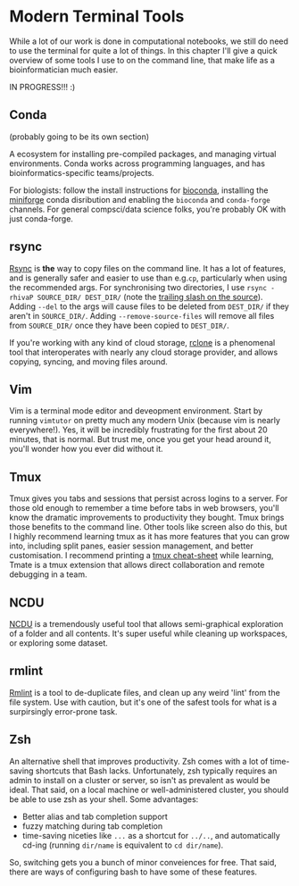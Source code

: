 # Modern Terminal Tools


While a lot of our work is done in computational notebooks, we still do need to use the terminal for quite a lot of things. In this chapter I'll give a quick overview of some tools I use to on the command line, that make life as a bioinformatician much easier.

IN PROGRESS!!! :)

## Conda

(probably going to be its own section)

A ecosystem for installing pre-compiled packages, and managing virtual environments. Conda works across programming languages, and has bioinformatics-specific teams/projects.

For biologists: follow the install instructions for [bioconda](https://bioconda.github.io/), installing the [miniforge](https://github.com/conda-forge/miniforge) conda disribution and enabling the `bioconda` and `conda-forge` channels. For general compsci/data science folks, you're probably OK with just conda-forge.

## rsync

[Rsync](https://wiki.archlinux.org/title/rsync) is **the** way to copy files on the command line. It has a lot of features, and is generally safer and easier to use than e.g.`cp`, particularly when using the recommended args. For synchronising two directories, I use `rsync -rhivaP SOURCE_DIR/ DEST_DIR/` (note the [trailing slash on the source](https://wiki.archlinux.org/title/rsync#Trailing_slash_caveat)). Adding `--del` to the args will cause files to be deleted from `DEST_DIR/` if they aren't in `SOURCE_DIR/`. Adding `--remove-source-files` will remove all files from `SOURCE_DIR/` once they have been copied to `DEST_DIR/`.

If you're working with any kind of cloud storage, [rclone](https://rclone.org/) is a phenomenal tool that interoperates with nearly any cloud storage provider, and allows copying, syncing, and moving files around.


## Vim

Vim is a terminal mode editor and deveopment environment.  Start by running `vimtutor` on pretty much any modern Unix (because vim is nearly everywhere!). Yes, it will be incredibly frustrating for the first about 20 minutes, that is normal. But trust me, once you get your head around it, you'll wonder how you ever did without it.

## Tmux

Tmux gives you tabs and sessions that persist across logins to a server. For those old enough to remember a time before tabs in web browsers, you'll know the dramatic improvements to productivity they bought. Tmux brings those benefits to the command line. Other tools like screen also do this, but I highly recommend learning tmux as it has more features that you can grow into, including split panes, easier session management, and better customisation. I recommend printing a [tmux cheat-sheet](https://opensource.com/downloads/tmux-cheat-sheet) while learning, Tmate is a tmux extension that allows direct collaboration and remote debugging in a team.

## NCDU

[NCDU](https://dev.yorhel.nl/ncdu) is a tremendously useful tool that allows semi-graphical exploration of a folder and all contents. It's super useful while cleaning up workspaces, or exploring some dataset.


## rmlint

[Rmlint](https://github.com/sahib/rmlint) is a tool to de-duplicate files, and clean up any weird 'lint' from the file system. Use with caution, but it's one of the safest tools for what is a surpirsingly error-prone task.

## Zsh

An alternative shell that improves productivity. Zsh comes with a lot of time-saving shortcuts that Bash lacks. Unfortunately, zsh typically requires an admin to install on a cluster or server, so isn't as prevalent as would be ideal. That said, on a local machine or well-administered cluster, you should be able to use zsh as your shell. Some advantages:

- Better alias and tab completion support
- fuzzy matching during tab completion
- time-saving niceties like `...` as a shortcut for `../..`, and automatically cd-ing (running `dir/name`  is equivalent to `cd dir/name`).

So, switching gets you a bunch of minor conveiences for free. That said, there are ways of configuring bash to have some of these features.
